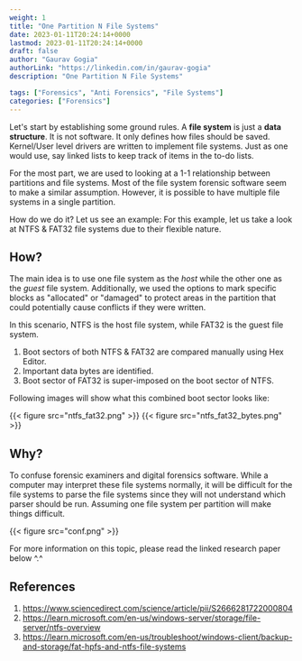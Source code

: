 ```yaml
---
weight: 1
title: "One Partition N File Systems"
date: 2023-01-11T20:24:14+0000
lastmod: 2023-01-11T20:24:14+0000
draft: false
author: "Gaurav Gogia"
authorLink: "https://linkedin.com/in/gaurav-gogia"
description: "One Partition N File Systems"

tags: ["Forensics", "Anti Forensics", "File Systems"]
categories: ["Forensics"]
---
```


Let's start by establishing some ground rules. A **file system** is just a **data structure**. It is not software. It only defines how files should be saved. Kernel/User level drivers are written to implement file systems. Just as one would use, say linked lists to keep track of items in the to-do lists.

For the most part, we are used to looking at a 1-1 relationship between partitions and file systems. Most of the file system forensic software seem to make a similar assumption. However, it is possible to have multiple file systems in a single partition.

How do we do it? Let us see an example: For this example, let us take a look at NTFS & FAT32 file systems due to their flexible nature.

## How?
The main idea is to use one file system as the _host_ while the other one as the _guest_ file system. Additionally, we used the options to mark specific blocks as "allocated" or "damaged" to protect areas in the partition that could potentially cause conflicts if they were written.

In this scenario, NTFS is the host file system, while FAT32 is the guest file system.

1. Boot sectors of both NTFS & FAT32 are compared manually using Hex Editor.
2. Important data bytes are identified.
3. Boot sector of FAT32 is super-imposed on the boot sector of NTFS.

Following images will show what this combined boot sector looks like:

{{< figure src="ntfs_fat32.png" >}}
{{< figure src="ntfs_fat32_bytes.png"  >}}

## Why?
To confuse forensic examiners and digital forensics software. While a computer may interpret these file systems normally, it will be difficult for the file systems to parse the file systems since they will not understand which parser should be run. Assuming one file system per partition will make things difficult.

{{< figure src="conf.png" >}}

For more information on this topic, please read the linked research paper below ^.^

## References
1. https://www.sciencedirect.com/science/article/pii/S2666281722000804
2. https://learn.microsoft.com/en-us/windows-server/storage/file-server/ntfs-overview
3. https://learn.microsoft.com/en-us/troubleshoot/windows-client/backup-and-storage/fat-hpfs-and-ntfs-file-systems

